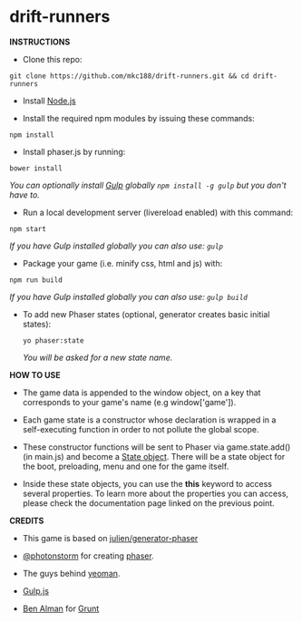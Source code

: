 # drift-runners

**INSTRUCTIONS**

+ Clone this repo:

`git clone https://github.com/mkc188/drift-runners.git && cd drift-runners`

+ Install [Node.js](http://www.nodejs.org)

+ Install the required npm modules by issuing these commands:

`npm install`

+ Install phaser.js by running:

`bower install`

*You can optionally install [Gulp](http://gulpjs.com) globally `npm install -g gulp` but you don't have to.*

+ Run a local development server (livereload enabled) with this command:

`npm start`

*If you have Gulp installed globally you can also use: `gulp`*

+ Package your game (i.e. minify css, html and js) with:

`npm run build`

*If you have Gulp installed globally you can also use: `gulp build`*

+ To add new Phaser states (optional, generator creates basic initial states):

  `yo phaser:state`

  *You will be asked for a new state name.*

**HOW TO USE**

+ The game data is appended to the window object, on a key that corresponds to your game's name (e.g window['game']).

+ Each game state is a constructor whose declaration is wrapped in a self-executing function in order to not pollute the global scope.

+ These constructor functions will be sent to Phaser via game.state.add() (in main.js) and become a [State object](http://phaser.io/docs/2.3.0/Phaser.State.html). There will be a state object for the boot, preloading, menu and one for the game itself.

+ Inside these state objects, you can use the **this** keyword to  access several properties. To learn more about the properties you can access, please check the documentation page linked on the previous point.

**CREDITS**

+ This game is based on [julien/generator-phaser](https://github.com/julien/generator-phaser)

+ [@photonstorm](https://github.com/photonstorm/) for creating
[phaser](https://github.com/photonstorm/phaser).

+ The guys behind [yeoman](https://github.com/yeoman/yeoman).

+ [Gulp.js](http://www.gulpjs.com)

+ [Ben Alman](http://benalman.com/) for [Grunt](http://gruntjs.com/)
